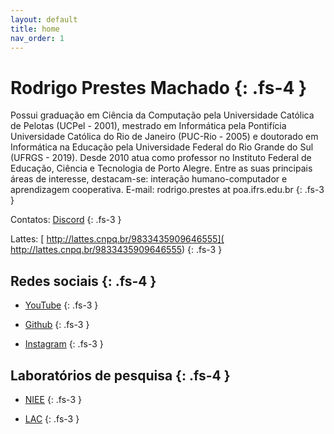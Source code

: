 ```yaml
---
layout: default
title: home
nav_order: 1
---
```

# Rodrigo Prestes Machado {: .fs-4 }

Possui graduação em Ciência da Computação pela Universidade Católica de Pelotas (UCPel - 2001), mestrado em Informática pela Pontifícia Universidade Católica do Rio de Janeiro (PUC-Rio - 2005) e doutorado em Informática na Educação pela Universidade Federal do Rio Grande do Sul (UFRGS - 2019). Desde 2010 atua como professor no Instituto Federal de Educação, Ciência e Tecnologia de Porto Alegre. Entre as suas principais áreas de interesse, destacam-se: interação humano-computador e aprendizagem cooperativa.
E-mail: rodrigo.prestes at poa.ifrs.edu.br
{: .fs-3 }

Contatos: [Discord](https://discord.gg/C29cqvm)
{: .fs-3 }

Lattes: [ http://lattes.cnpq.br/9833435909646555]( http://lattes.cnpq.br/9833435909646555)
{: .fs-3 }

## Redes sociais {: .fs-4 }

* [YouTube](https://www.youtube.com/channel/UCI7yp4BYeWwc7NJAKWGwGcg/)
{: .fs-3 }

* [Github](https://github.com/rodrigoprestesmachado)
{: .fs-3 }

* [Instagram](https://instagram.com/rodrigoprestesmachado?utm_medium=copy_link)
{: .fs-3 }

## Laboratórios de pesquisa {: .fs-4 }

* [NIEE](http://www.ufrgs.br/niee/)
{: .fs-3 }

* [LAC](http://www.lac.inf.puc-rio.br)
{: .fs-3 }